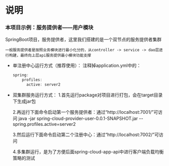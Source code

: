 # 说明

### 本项目示例：服务提供者——用户模块
SpringBoot项目，服务提供者，这里我们搭建的是一个双节点的服务提供者集群

`一般服务提供者是按照业务模块进行最小化分的，从controller -> service -> dao层进行构建，最终向上层api服务提供最小模块功能支撑`

* 单注册中心运行方式（推荐使用）：
  注释掉application.yml中的：
  ```javascript
  spring:
      profiles:
        active: server2
  ```
      
* 双集群服务运行方式：
  1.首先运行package对项目进行打包，会在target目录下生成jar包
  
  2.再运行下面命令启动第一个服务提供者：通过“http://localhost:7001/”可访问
 java -jar spring-cloud-provider-user-0.0.1-SNAPSHOT.jar --spring.profiles.active=server2
 
  3.然后运行下面命令启动第二个注册中心：通过“http://localhost:7002/”可访问
  
  4.多集群运行，是为了方便后面spring-cloud-app-api中进行客户端负载均衡策略的测试

